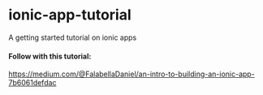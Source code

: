 # ionic-app-tutorial
A getting started tutorial on ionic apps

#### Follow with this tutorial:
https://medium.com/@FalabellaDaniel/an-intro-to-building-an-ionic-app-7b6061defdac
